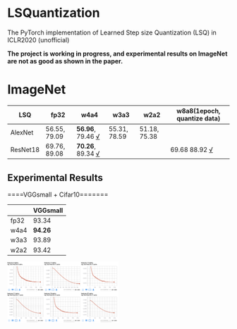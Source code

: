 # LSQuantization
The PyTorch implementation of Learned Step size Quantization (LSQ) in ICLR2020 (unofficial)

**The project is working in progress, and experimental results on ImageNet are not as good as shown in the paper.**


# ImageNet
| **LSQ**  | fp32         | w4a4 | w3a3 | w2a2 | w8a8(1epoch, quantize data) |
|----------|--------------|------|------|------|--------------|
| AlexNet  | 56.55, 79.09 | **56.96**, 79.46 [√](https://tensorboard.dev/experiment/MNSkwpg9SJySk201OqJLhw/) | 55.31, 78.59 |  51.18, 75.38 | |
| ResNet18 | 69.76, 89.08 | **70.26**, 89.34 [√](https://tensorboard.dev/experiment/bRQtjRFDRHGbJyQ6Jd3ztQ/)   |      |      | 69.68  88.92 [√](https://tensorboard.dev/experiment/jqrFL5q1QwSZRz3wSW6LQw/) |


## Experimental Results
====VGGsmall + Cifar10=======

|      | VGGsmall |
|------|----------|
| fp32 | 93.34    |
| w4a4 | **94.26**    |
| w3a3 | 93.89    |
| w2a2 | 93.42    |
<img src="alpha_curve.png" width="50%" height="50%">



